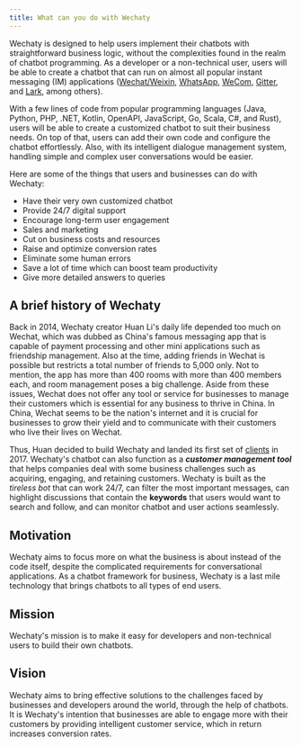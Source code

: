 ```yaml
---
title: What can you do with Wechaty
---
```


Wechaty is designed to help users implement their chatbots with straightforward business logic, without the complexities found in the realm of chatbot programming. As a developer or a non-technical user, users will be able to create a chatbot that can run on almost all popular instant messaging (IM) applications ([Wechat/Weixin](https://www.wechat.com/en/), [WhatsApp](https://www.whatsapp.com/), [WeCom](https://play.google.com/store/apps/details?id=com.tencent.wework&hl=en&gl=US), [Gitter](https://gitter.im/home/explore), and [Lark](https://www.larksuite.com/), among others).

With a few lines of code from popular programming languages (Java, Python, PHP, .NET, Kotlin, OpenAPI, JavaScript, Go, Scala, C#, and Rust), users will be able to create a customized chatbot to suit their business needs. On top of that, users can add their own code and configure the chatbot effortlessly. Also, with its intelligent dialogue management system, handling simple and complex user conversations would be easier.

Here are some of the things that users and businesses can do with Wechaty:

- Have their very own customized chatbot
- Provide 24/7 digital support
- Encourage long-term user engagement
- Sales and marketing
- Cut on business costs and resources
- Raise and optimize conversion rates
- Eliminate some human errors
- Save a lot of time which can boost team productivity
- Give more detailed answers to queries

## A brief history of Wechaty

Back in 2014, Wechaty creator Huan Li's daily life depended too much on Wechat, which was dubbed as China's famous messaging app that is capable of payment processing and other mini applications such as friendship management. Also at the time, adding friends in Wechat is possible but restricts a total number of friends to 5,000 only. Not to mention, the app has more than 400 rooms with more than 400 members each, and room management poses a big challenge. Aside from these issues, Wechat does not offer any tool or service for businesses to manage their customers which is essential for any business to thrive in China. In China, Wechat seems to be the nation's internet and it is crucial for businesses to grow their yield and to communicate with their customers who live their lives on Wechat.

Thus, Huan decided to build Wechaty and landed its first set of [clients](https://github.com/nibble0101/wechaty-documentation-draft/blob/main/01-introduction/04-who-is-using-wechaty.md) in 2017. Wechaty's chatbot can also function as a **_customer management tool_** that helps companies deal with some business challenges such as acquiring, engaging, and retaining customers. Wechaty is built as the _tireless bot_ that can work 24/7, can filter the most important messages, can highlight discussions that contain the **keywords** that users would want to search and follow, and can monitor chatbot and user actions seamlessly.

## Motivation

Wechaty aims to focus more on what the business is about instead of the code itself, despite the complicated requirements for conversational applications. As a chatbot framework for business, Wechaty is a last mile technology that brings chatbots to all types of end users.

## Mission

Wechaty's mission is to make it easy for developers and non-technical users to build their own chatbots.

## Vision

Wechaty aims to bring effective solutions to the challenges faced by businesses and developers around the world, through the help of chatbots.
It is Wechaty's intention that businesses are able to engage more with their customers by providing intelligent customer service, which in return increases conversion rates.
